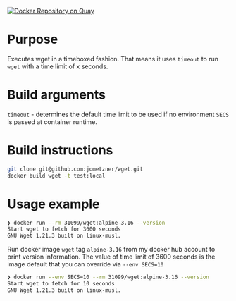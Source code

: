 [![Docker Repository on Quay](https://quay.io/repository/jometzner/wget/status "Docker Repository on Quay")](https://quay.io/repository/jometzner/wget)

# Purpose

Executes wget in a timeboxed fashion. That means it uses `timeout` to run `wget` with a time limit of x seconds.

# Build arguments
`timeout` - determines the default time limit to be used if no environment `SECS` is passed at container runtime.

# Build instructions

```zsh
git clone git@github.com:jometzner/wget.git
docker build wget -t test:local
```

# Usage example
```zsh
❯ docker run --rm 31099/wget:alpine-3.16 --version
Start wget to fetch for 3600 seconds
GNU Wget 1.21.3 built on linux-musl.
```
Run docker image `wget` tag `alpine-3.16` from my docker hub account to print version information. The value of time limit of 3600 seconds is the image default that you can override via `--env SECS=10`
```zsh
❯ docker run --env SECS=10 --rm 31099/wget:alpine-3.16 --version
Start wget to fetch for 10 seconds
GNU Wget 1.21.3 built on linux-musl.
```
